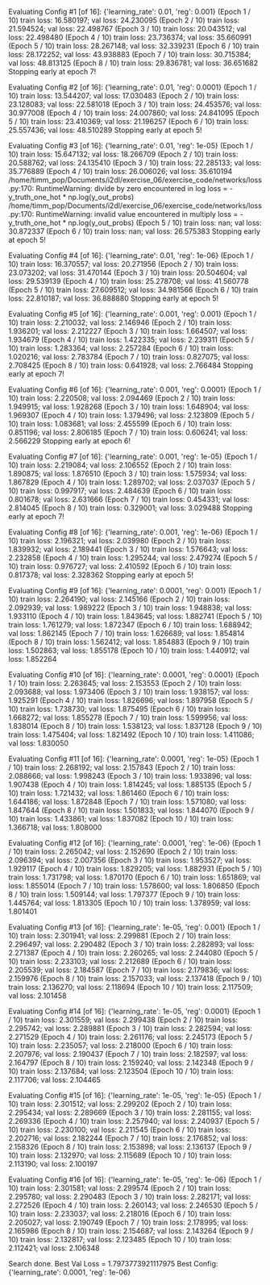 Evaluating Config #1 [of 16]:
 {'learning_rate': 0.01, 'reg': 0.001}
(Epoch 1 / 10) train loss: 16.580197; val loss: 24.230095
(Epoch 2 / 10) train loss: 21.594524; val loss: 22.498767
(Epoch 3 / 10) train loss: 20.043512; val loss: 22.498480
(Epoch 4 / 10) train loss: 23.736374; val loss: 35.660991
(Epoch 5 / 10) train loss: 28.267148; val loss: 32.339231
(Epoch 6 / 10) train loss: 28.172252; val loss: 43.938883
(Epoch 7 / 10) train loss: 30.715384; val loss: 48.813125
(Epoch 8 / 10) train loss: 29.836781; val loss: 36.651682
Stopping early at epoch 7!

Evaluating Config #2 [of 16]:
 {'learning_rate': 0.01, 'reg': 0.0001}
(Epoch 1 / 10) train loss: 13.544207; val loss: 17.030483
(Epoch 2 / 10) train loss: 23.128083; val loss: 22.581018
(Epoch 3 / 10) train loss: 24.453576; val loss: 30.977008
(Epoch 4 / 10) train loss: 24.007860; val loss: 24.841095
(Epoch 5 / 10) train loss: 23.410369; val loss: 21.196257
(Epoch 6 / 10) train loss: 25.557436; val loss: 48.510289
Stopping early at epoch 5!

Evaluating Config #3 [of 16]:
 {'learning_rate': 0.01, 'reg': 1e-05}
(Epoch 1 / 10) train loss: 15.647132; val loss: 18.266709
(Epoch 2 / 10) train loss: 20.588762; val loss: 24.135410
(Epoch 3 / 10) train loss: 22.285133; val loss: 35.776889
(Epoch 4 / 10) train loss: 26.006026; val loss: 35.610194
/home/timm_pop/Documents/i2dl/exercise_06/exercise_code/networks/loss.py:170: RuntimeWarning: divide by zero encountered in log
  loss = -y_truth_one_hot * np.log(y_out_probs)
/home/timm_pop/Documents/i2dl/exercise_06/exercise_code/networks/loss.py:170: RuntimeWarning: invalid value encountered in multiply
  loss = -y_truth_one_hot * np.log(y_out_probs)
(Epoch 5 / 10) train loss: nan; val loss: 30.872337
(Epoch 6 / 10) train loss: nan; val loss: 26.575383
Stopping early at epoch 5!

Evaluating Config #4 [of 16]:
 {'learning_rate': 0.01, 'reg': 1e-06}
(Epoch 1 / 10) train loss: 16.370557; val loss: 20.271956
(Epoch 2 / 10) train loss: 23.073202; val loss: 31.470144
(Epoch 3 / 10) train loss: 20.504604; val loss: 29.539139
(Epoch 4 / 10) train loss: 25.278708; val loss: 41.560778
(Epoch 5 / 10) train loss: 27.609512; val loss: 34.981566
(Epoch 6 / 10) train loss: 22.810187; val loss: 36.888880
Stopping early at epoch 5!

Evaluating Config #5 [of 16]:
 {'learning_rate': 0.001, 'reg': 0.001}
(Epoch 1 / 10) train loss: 2.210032; val loss: 2.146946
(Epoch 2 / 10) train loss: 1.936201; val loss: 2.212227
(Epoch 3 / 10) train loss: 1.664507; val loss: 1.934679
(Epoch 4 / 10) train loss: 1.422335; val loss: 2.239311
(Epoch 5 / 10) train loss: 1.283364; val loss: 2.257284
(Epoch 6 / 10) train loss: 1.020216; val loss: 2.783784
(Epoch 7 / 10) train loss: 0.827075; val loss: 2.708425
(Epoch 8 / 10) train loss: 0.641928; val loss: 2.766484
Stopping early at epoch 7!

Evaluating Config #6 [of 16]:
 {'learning_rate': 0.001, 'reg': 0.0001}
(Epoch 1 / 10) train loss: 2.220508; val loss: 2.094469
(Epoch 2 / 10) train loss: 1.949915; val loss: 1.928268
(Epoch 3 / 10) train loss: 1.648904; val loss: 1.969307
(Epoch 4 / 10) train loss: 1.379496; val loss: 2.123809
(Epoch 5 / 10) train loss: 1.083681; val loss: 2.455599
(Epoch 6 / 10) train loss: 0.851196; val loss: 2.806185
(Epoch 7 / 10) train loss: 0.606241; val loss: 2.566229
Stopping early at epoch 6!

Evaluating Config #7 [of 16]:
 {'learning_rate': 0.001, 'reg': 1e-05}
(Epoch 1 / 10) train loss: 2.219084; val loss: 2.106552
(Epoch 2 / 10) train loss: 1.890875; val loss: 1.876510
(Epoch 3 / 10) train loss: 1.575934; val loss: 1.867829
(Epoch 4 / 10) train loss: 1.289702; val loss: 2.037037
(Epoch 5 / 10) train loss: 0.997917; val loss: 2.484639
(Epoch 6 / 10) train loss: 0.801678; val loss: 2.631666
(Epoch 7 / 10) train loss: 0.454331; val loss: 2.814045
(Epoch 8 / 10) train loss: 0.329001; val loss: 3.029488
Stopping early at epoch 7!

Evaluating Config #8 [of 16]:
 {'learning_rate': 0.001, 'reg': 1e-06}
(Epoch 1 / 10) train loss: 2.196321; val loss: 2.039980
(Epoch 2 / 10) train loss: 1.839932; val loss: 2.189441
(Epoch 3 / 10) train loss: 1.576643; val loss: 2.232858
(Epoch 4 / 10) train loss: 1.295244; val loss: 2.479274
(Epoch 5 / 10) train loss: 0.976727; val loss: 2.410592
(Epoch 6 / 10) train loss: 0.817378; val loss: 2.328362
Stopping early at epoch 5!

Evaluating Config #9 [of 16]:
 {'learning_rate': 0.0001, 'reg': 0.001}
(Epoch 1 / 10) train loss: 2.264190; val loss: 2.145166
(Epoch 2 / 10) train loss: 2.092939; val loss: 1.989222
(Epoch 3 / 10) train loss: 1.948838; val loss: 1.933110
(Epoch 4 / 10) train loss: 1.843645; val loss: 1.882741
(Epoch 5 / 10) train loss: 1.761279; val loss: 1.872347
(Epoch 6 / 10) train loss: 1.688942; val loss: 1.862145
(Epoch 7 / 10) train loss: 1.626689; val loss: 1.854814
(Epoch 8 / 10) train loss: 1.562412; val loss: 1.854883
(Epoch 9 / 10) train loss: 1.502863; val loss: 1.855178
(Epoch 10 / 10) train loss: 1.440912; val loss: 1.852264

Evaluating Config #10 [of 16]:
 {'learning_rate': 0.0001, 'reg': 0.0001}
(Epoch 1 / 10) train loss: 2.263645; val loss: 2.153553
(Epoch 2 / 10) train loss: 2.093688; val loss: 1.973406
(Epoch 3 / 10) train loss: 1.938157; val loss: 1.925291
(Epoch 4 / 10) train loss: 1.826696; val loss: 1.897958
(Epoch 5 / 10) train loss: 1.738730; val loss: 1.875495
(Epoch 6 / 10) train loss: 1.668272; val loss: 1.855278
(Epoch 7 / 10) train loss: 1.599956; val loss: 1.838014
(Epoch 8 / 10) train loss: 1.538123; val loss: 1.837128
(Epoch 9 / 10) train loss: 1.475404; val loss: 1.821492
(Epoch 10 / 10) train loss: 1.411086; val loss: 1.830050

Evaluating Config #11 [of 16]:
 {'learning_rate': 0.0001, 'reg': 1e-05}
(Epoch 1 / 10) train loss: 2.268192; val loss: 2.157843
(Epoch 2 / 10) train loss: 2.088666; val loss: 1.998243
(Epoch 3 / 10) train loss: 1.933896; val loss: 1.907438
(Epoch 4 / 10) train loss: 1.814245; val loss: 1.885135
(Epoch 5 / 10) train loss: 1.721432; val loss: 1.861460
(Epoch 6 / 10) train loss: 1.644186; val loss: 1.872848
(Epoch 7 / 10) train loss: 1.571080; val loss: 1.847644
(Epoch 8 / 10) train loss: 1.501833; val loss: 1.844070
(Epoch 9 / 10) train loss: 1.433861; val loss: 1.837082
(Epoch 10 / 10) train loss: 1.366718; val loss: 1.808000

Evaluating Config #12 [of 16]:
 {'learning_rate': 0.0001, 'reg': 1e-06}
(Epoch 1 / 10) train loss: 2.265042; val loss: 2.152690
(Epoch 2 / 10) train loss: 2.096394; val loss: 2.007356
(Epoch 3 / 10) train loss: 1.953527; val loss: 1.929117
(Epoch 4 / 10) train loss: 1.829205; val loss: 1.882931
(Epoch 5 / 10) train loss: 1.731798; val loss: 1.870170
(Epoch 6 / 10) train loss: 1.651869; val loss: 1.855014
(Epoch 7 / 10) train loss: 1.578600; val loss: 1.806850
(Epoch 8 / 10) train loss: 1.509144; val loss: 1.797377
(Epoch 9 / 10) train loss: 1.445764; val loss: 1.813305
(Epoch 10 / 10) train loss: 1.378959; val loss: 1.801401

Evaluating Config #13 [of 16]:
 {'learning_rate': 1e-05, 'reg': 0.001}
(Epoch 1 / 10) train loss: 2.301941; val loss: 2.299881
(Epoch 2 / 10) train loss: 2.296497; val loss: 2.290482
(Epoch 3 / 10) train loss: 2.282893; val loss: 2.271387
(Epoch 4 / 10) train loss: 2.260265; val loss: 2.244080
(Epoch 5 / 10) train loss: 2.233103; val loss: 2.212689
(Epoch 6 / 10) train loss: 2.205539; val loss: 2.184587
(Epoch 7 / 10) train loss: 2.179836; val loss: 2.159976
(Epoch 8 / 10) train loss: 2.157033; val loss: 2.137418
(Epoch 9 / 10) train loss: 2.136270; val loss: 2.118694
(Epoch 10 / 10) train loss: 2.117509; val loss: 2.101458

Evaluating Config #14 [of 16]:
 {'learning_rate': 1e-05, 'reg': 0.0001}
(Epoch 1 / 10) train loss: 2.301559; val loss: 2.299438
(Epoch 2 / 10) train loss: 2.295742; val loss: 2.289881
(Epoch 3 / 10) train loss: 2.282594; val loss: 2.271529
(Epoch 4 / 10) train loss: 2.261176; val loss: 2.245173
(Epoch 5 / 10) train loss: 2.235057; val loss: 2.218000
(Epoch 6 / 10) train loss: 2.207976; val loss: 2.190437
(Epoch 7 / 10) train loss: 2.182597; val loss: 2.164797
(Epoch 8 / 10) train loss: 2.159240; val loss: 2.142348
(Epoch 9 / 10) train loss: 2.137684; val loss: 2.123504
(Epoch 10 / 10) train loss: 2.117706; val loss: 2.104465

Evaluating Config #15 [of 16]:
 {'learning_rate': 1e-05, 'reg': 1e-05}
(Epoch 1 / 10) train loss: 2.301512; val loss: 2.299202
(Epoch 2 / 10) train loss: 2.295434; val loss: 2.289669
(Epoch 3 / 10) train loss: 2.281155; val loss: 2.269336
(Epoch 4 / 10) train loss: 2.257940; val loss: 2.240937
(Epoch 5 / 10) train loss: 2.230100; val loss: 2.211545
(Epoch 6 / 10) train loss: 2.202716; val loss: 2.182244
(Epoch 7 / 10) train loss: 2.176852; val loss: 2.158326
(Epoch 8 / 10) train loss: 2.153898; val loss: 2.136137
(Epoch 9 / 10) train loss: 2.132970; val loss: 2.115689
(Epoch 10 / 10) train loss: 2.113190; val loss: 2.100197

Evaluating Config #16 [of 16]:
 {'learning_rate': 1e-05, 'reg': 1e-06}
(Epoch 1 / 10) train loss: 2.301581; val loss: 2.299574
(Epoch 2 / 10) train loss: 2.295780; val loss: 2.290483
(Epoch 3 / 10) train loss: 2.282171; val loss: 2.272526
(Epoch 4 / 10) train loss: 2.260143; val loss: 2.246530
(Epoch 5 / 10) train loss: 2.233037; val loss: 2.218016
(Epoch 6 / 10) train loss: 2.205027; val loss: 2.190749
(Epoch 7 / 10) train loss: 2.178995; val loss: 2.165986
(Epoch 8 / 10) train loss: 2.154687; val loss: 2.143264
(Epoch 9 / 10) train loss: 2.132817; val loss: 2.123485
(Epoch 10 / 10) train loss: 2.112421; val loss: 2.106348

Search done. Best Val Loss = 1.7973773921117975
Best Config: {'learning_rate': 0.0001, 'reg': 1e-06}
